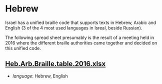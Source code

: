 # Hebrew

Israel has a unified braille code that supports texts in Hebrew,
Arabic and English (3 of the 4 most used languages in Isreal, beside
Russian).

The following spread sheet presumably is the result of a meeting held
in 2016 where the different braille authorities came together and
decided on this unified code.

## [Heb.Arb.Braille.table.2016.xlsx](Heb.Arb.Braille.table.2016.xlsx)

- _language_: Hebrew, English

